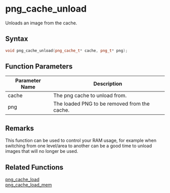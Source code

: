 
# png_cache_unload

Unloads an image from the cache.

## Syntax

```cpp
void png_cache_unload(png_cache_t* cache, png_t* png);
```

## Function Parameters

Parameter Name | Description
--- | ---
cache | The png cache to unload from.
png | The loaded PNG to be removed from the cache.

## Remarks

This function can be used to control your RAM usage, for example when switching from one level/area to another can be a good time to unload images that will no longer be used.

## Related Functions
  
[png_cache_load](https://github.com/RandyGaul/cute_framework/blob/master/docs/graphics/png_cache/png_cache_load.md)  
[png_cache_load_mem](https://github.com/RandyGaul/cute_framework/blob/master/docs/graphics/png_cache/png_cache_load_mem.md)  

